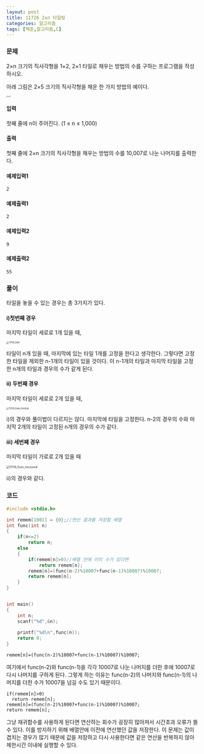 ```yaml
---
layout: post
title: 11726 2xn 타일링
categories: 알고리즘
tags: [백준,알고리즘,C]
---
```

### 문제

2×n 크기의 직사각형을 1×2, 2×1 타일로 채우는 방법의 수를 구하는 프로그램을 작성하시오.

아래 그림은 2×5 크기의 직사각형을 채운 한 가지 방법의 예이다.

<img src="https://onlinejudgeimages.s3-ap-northeast-1.amazonaws.com/problem/11726/1.png" alt="img" style="zoom:25%;" />

#### 입력
첫째 줄에 n이 주어진다. (1 ≤ n ≤ 1,000)

#### 출력

첫째 줄에 2×n 크기의 직사각형을 채우는 방법의 수를 10,007로 나눈 나머지를 출력한다.

#### 예제입력1  
```
2
```
#### 예제출력1  
```
2
```
#### 예제입력2  
```
9
```
#### 예제출력2  
```
55
```
### 풀이 

타일을 놓을 수 있는 경우는 총 3가지가 있다. 

#### i)첫번째 경우
마지막 타일이 세로로 1개 있을 때,

<img src="https://user-images.githubusercontent.com/68053199/132939260-326eca8e-8591-409f-bc05-c56324c0f3d8.png" alt="11726_Odd" style="zoom:40%;" />

타일이 n개 있을 때, 마지막에 있는 타일 1개를 고정을 한다고 생각한다. 그렇다면 고정한 타일을 제외한 n-1개의 타일이 있을 것이다. 이 n-1개의 타일과 마지막 타일을 고정한 n개의 타일과 경우의 수가 같게 된다.

#### ii) 두번째 경우
마지막 타일이 세로로 2개 있을 때,

<img src="https://user-images.githubusercontent.com/68053199/132939466-0e3caf9a-17dd-41e2-8a70-d53c25adbad0.png" alt="11726_Even_Vertical" style="zoom:40%;" />

i)의 경우와 풀이법이 다르지는 않다. 마지막에 타일을 고정한다. n-2의 경우의 수와 마지막 2개의 타일이 고정된 n개의 경우의 수가 같다.

#### iii) 세번째 경우
마지막 타일이 가로로 2개 있을 때

<img src="https://user-images.githubusercontent.com/68053199/132939297-eb214b92-ce1e-473c-98cd-0194afd9cc9e.png" alt="11726_Even_horizontal" style="zoom:50%;" />

 ii)의 경우와 같다.

### 코드

```c
#include <stdio.h>

int remem[1001] = {0};//연산 결과를 저장할 배열
int func(int n)
{
	if(n<=2)
		return n;
	else
	{
		if(remem[n]>0)//배열 안에 이미 수가 있다면 
			return remem[n];
		remem[n]=(func(n-2)%10007+func(n-1)%10007)%10007;
		return remem[n];
	}
}


int main()
{
	int n;
	scanf("%d",&n);
    
	printf("%d\n",func(n));
	return 0;
}
```

`remem[n]=(func(n-2)%10007+func(n-1)%10007)%10007;`

여기에서 func(n-2)와 func(n-1)을 각각 10007로 나눈 나머지를 더한 후에 10007로 다시 나머지를 구하게 된다. 그렇게 하는 이유는 func(n-2)의 나머지와 func(n-1)의 나머지를 더한 수가 10007을 넘길 수도 있기 때문이다. 

```
if(remem[n]>0)
  return remem[n];
remem[n]=(func(n-2)%10007+func(n-1)%10007)%10007;
return remem[n];
```

그냥 재귀함수를 사용하게 된다면 연산하는 회수가 굉장히 많아져서 시간초과 오류가 뜰 수 있다. 이를 방지하기 위해 배열안에 이전에 연산했던 값을 저장한다. 이 문제는 값이 겹치는 경우가 많기 때문에 값을 저장하고 다시 사용한다면 같은 연산을 반복하지 않아 제한시간 이내에 실행할 수 있다.

